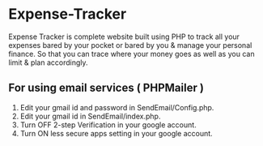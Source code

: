 # Expense-Tracker

Expense Tracker is complete website built using PHP to track all your expenses bared by your pocket or bared by you & manage your personal finance. So that you can trace where your money goes as well as you can limit & plan accordingly.

## For using email services ( PHPMailer )
1. Edit your gmail id and password in SendEmail/Config.php.
2. Edit your gmail id in SendEmail/index.php.
3. Turn OFF 2-step Verification in your google account.
4. Turn ON less secure apps setting in your google account.

